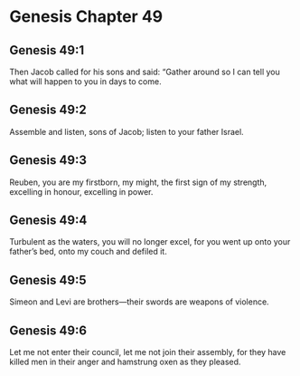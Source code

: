 # Genesis Chapter 49

## Genesis 49:1
Then Jacob called for his sons and said: “Gather around so I can tell you what will happen to you in days to come.

## Genesis 49:2
Assemble and listen, sons of Jacob; listen to your father Israel.

## Genesis 49:3
Reuben, you are my firstborn, my might, the first sign of my strength, excelling in honour, excelling in power.

## Genesis 49:4
Turbulent as the waters, you will no longer excel, for you went up onto your father’s bed, onto my couch and defiled it.

## Genesis 49:5
Simeon and Levi are brothers—their swords are weapons of violence.

## Genesis 49:6
Let me not enter their council, let me not join their assembly, for they have killed men in their anger and hamstrung oxen as they pleased.

